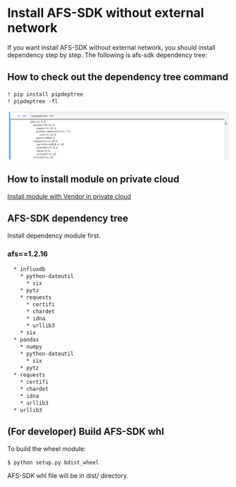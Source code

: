

# Install AFS-SDK without external network
If you want install AFS-SDK without external network, you should install dependency step by step. The following is afs-sdk dependency tree:

## How to check out the dependency tree command 
```
! pip install pipdeptree
! pipdeptree -fl
```

![afs_pipdeptree](_static/images/pipdeptree.PNG)

## How to install module on private cloud

[Install module with Vendor in private cloud](https://afs-docs.readthedocs.io/en/latest/portal/workspace.html#install-module-with-vendor-in-private-cloud)


## AFS-SDK dependency tree
Install dependency module first.

### afs==1.2.16
```
  * influxdb
    * python-dateutil
      * six
    * pytz
    * requests
      * certifi
      * chardet
      * idna
      * urllib3
    * six
  * pandas
    * numpy
    * python-dateutil
      * six
    * pytz
  * requests
    * certifi
    * chardet
    * idna
    * urllib3
  * urllib3 
```

## (For developer) Build AFS-SDK whl  
To build the wheel module:
```
$ python setup.py bdist_wheel
```

AFS-SDK whl file will be in dist/ directory.
